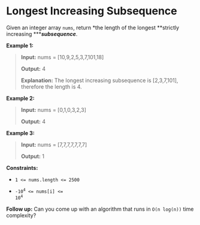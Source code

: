 # Longest Increasing Subsequence

Given an integer array <code>nums</code>, return *the length of the longest **strictly increasing ***<span data-keyword="subsequence-array">***subsequence***</span>.


**Example 1:**
>
> **Input:** nums = [10,9,2,5,3,7,101,18]
>
> **Output:** 4
>
> **Explanation:** The longest increasing subsequence is [2,3,7,101], therefore the length is 4.

**Example 2:**
>
> **Input:** nums = [0,1,0,3,2,3]
>
> **Output:** 4

**Example 3:**
>
> **Input:** nums = [7,7,7,7,7,7,7]
>
> **Output:** 1


**Constraints:**

- <code>1 &lt;= nums.length &lt;= 2500</code>

- <code>-10<sup>4</sup> &lt;= nums[i] &lt;= 10<sup>4</sup></code>


<b>Follow up:</b>&nbsp;Can you come up with an algorithm that runs in&nbsp;<code>O(n log(n))</code> time complexity?
